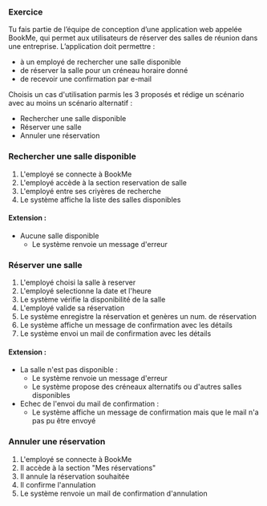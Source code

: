 ### Exercice 

Tu fais partie de l’équipe de conception d’une application web appelée BookMe, qui permet aux utilisateurs de réserver des salles de réunion dans une entreprise.
L’application doit permettre :

- à un employé de rechercher une salle disponible
- de réserver la salle pour un créneau horaire donné
- de recevoir une confirmation par e-mail

Choisis un cas d'utilisation parmis les 3 proposés et rédige un scénario avec au moins un scénario alternatif : 

- Rechercher une salle disponible
- Réserver une salle
- Annuler une réservation


### Rechercher une salle disponible
1. L'employé se connecte à BookMe
2. L'employé accède à la section reservation de salle
3. L'employé entre ses criyères de recherche
4. Le système affiche la liste des salles disponibles
#### Extension : 
- Aucune salle disponible
    - Le système renvoie un message d'erreur

### Réserver une salle
1. L'employé choisi la salle à reserver
2. L'employé selectionne la date et l'heure
3. Le système vérifie la disponibilité de la salle
4. L'employé valide sa réservation
5. Le système enregistre la réservation et genères un num. de réservation
6. Le système affiche un message de confirmation avec les détails
7. Le système envoi un mail de confirmation avec les détails
#### Extension :
- La salle n'est pas disponible :
    - Le système renvoie un message d'erreur
    - Le système propose des créneaux alternatifs ou d'autres salles disponibles
- Echec de l'envoi du mail de confirmation : 
    - Le système affiche un message de confirmation mais que le mail n'a pas pu être envoyé

### Annuler une réservation
1. L'employé se connecte à BookMe
2. Il accède à la section "Mes réservations"
3. Il annule la réservation souhaitée
4. Il confirme l'annulation
5. Le système renvoie un mail de confirmation d'annulation